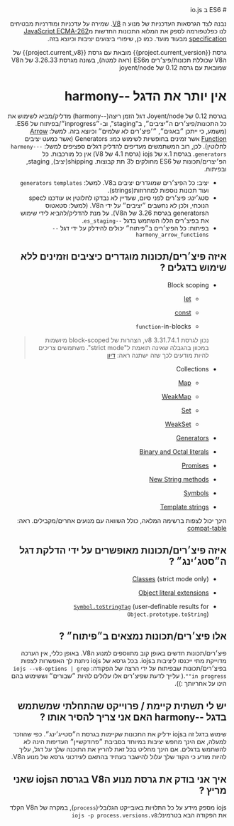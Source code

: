 <div dir="rtl" lang="he">
# ES6 ב io.js 

נבנה לצד הגרסאות העדכניות של מנוע ה [V8](https://code.google.com/p/v8/). 
שמירה על עדכניות ומודרניות מבטיחים לנו כפלטפורמה לספק את המלוא התכונות החדשות מ[JavaScript ECMA-262 specification](http://www.ecma-international.org/publications/standards/Ecma-262.htm) מבעוד מועד. כמו כן, שיפורי ביצועים יציבות וכיוצא בזה.

גרסת {{project.current_version}} מובאת עם גרסת {{project.current_v8}} של הV8 שכוללת תכונותֿ/פיצ׳רים מES6 (ראה למטה), בשונה מגרסת 3.26.33 של הV8 שמובאת עם גרסה 0.12 של joyent/node

# אין יותר את הדגל --harmony

בגרסת 0.12 של Joyent/node דגל הזמן ריצה(--harmony) מדליק/מביא לשימוש את כל התכונות/פיצ׳רים ה״יציבים״, ב"staging", וב-״inprogress״/בפיתוח של ES6.(משמע, כי ייתכן ״באגים״, ״׳פיצ׳רים לא שלמים״ וכיוצא בזה. למשל: [Arrow Function](https://developer.mozilla.org/en-US/docs/Web/JavaScript/Reference/Functions/Arrow_functions) אשר זמינים בחופשיות לשימוש כמו: Generators (אשר כמעט יציבים לחלוטין).
לכן, רוב המשתמשים מעדיפים להדליק דגלים ספציפים למשל: `--harmony-generators`.
בגרסת 1.x של iojs (גרסת 4.1 של V8) אין כל מורכבות.
כל הפ׳יצרים/תכונות של ES6 מחולקים ל3 תת קבוצות. shipping(יציב), staging, ובפיתוח.
* יציב: כל הפיצ׳רים שמוגדרים יציבים בV8. למשל: `generators` `templates` ועוד תכונות נוספות למחרוזות(strings).
* סטג׳ינג:  פיצ׳רים לפני סיום, שעדיין לא נבדקו לחלוטין או עודכנו לspec הנוכחי, ולכן לא נחשבים ״יציבים״ על ידי הV8. (למשל: סטאטוס הgenerators בגרסת 3.26 של הV8). על מנת להדליק/להביא לידי שימוש את בפיצ׳רים הללו השתמש בדגל `--es_staging`.
* בפיתוח: כל הפיצ׳רים ב״פיתוח״ יכולים להידלק על ידי דגל `--harmony_arrow_functions`

## איזה פיצ׳רים/תכונות מוגדרים כיציבים וזמינים ללא שימוש בדגלים ?


*   Block scoping

    *   [let](https://developer.mozilla.org/en-US/docs/Web/JavaScript/Reference/Statements/let)

    *   [const](https://developer.mozilla.org/en-US/docs/Web/JavaScript/Reference/Statements/const)

    *   `function`-in-blocks

    >נכון לגרסת 3.31.74.1 v8, הצהרות של block-scoped מיושמות במכוון בהגבלה שאינה תואמת ל"strict mode". משתמשים צריכים להיות מודעים לכך שזה ישתנה ראה: [דיון](https://groups.google.com/forum/#!topic/v8-users/3UXNCkAU8Es)

*   Collections

    *   [Map](https://developer.mozilla.org/en-US/docs/Web/JavaScript/Reference/Global_Objects/Map)

    *   [WeakMap](https://developer.mozilla.org/en-US/docs/Web/JavaScript/Reference/Global_Objects/WeakMap)

    *   [Set](https://developer.mozilla.org/en-US/docs/Web/JavaScript/Reference/Global_Objects/Set)

    *   [WeakSet](https://developer.mozilla.org/en-US/docs/Web/JavaScript/Reference/Global_Objects/WeakSet)

*   [Generators](https://developer.mozilla.org/en-US/docs/Web/JavaScript/Reference/Statements/function*)

*   [Binary and Octal literals](https://developer.mozilla.org/en-US/docs/Web/JavaScript/Reference/Lexical_grammar#Numeric_literals)

*   [Promises](https://developer.mozilla.org/en-US/docs/Web/JavaScript/Reference/Global_Objects/Promise)

*   [New String methods](https://developer.mozilla.org/en-US/docs/Web/JavaScript/New_in_JavaScript/ECMAScript_6_support_in_Mozilla#Additions_to_the_String_object)

*   [Symbols](https://developer.mozilla.org/en-US/docs/Web/JavaScript/Reference/Global_Objects/Symbol)

*   [Template strings](https://developer.mozilla.org/en-US/docs/Web/JavaScript/Reference/template_strings)

הינך יכול לצפות ברשימה המלאה, כולל השוואה עם מנועים אחרים/מקבילים. ראה: [compat-table](https://kangax.github.io/compat-table/es6/)

## איזה פיצ׳רים/תכונות מאופשרים על ידי הדלקת דגל ה״סטג׳ינג״ ?
*   [Classes](https://github.com/lukehoban/es6features#classes) (strict mode only)
*   [Object literal extensions](https://github.com/lukehoban/es6features#enhanced-object-literals)

*   [`Symbol.toStringTag`](https://developer.mozilla.org/en-US/docs/Web/JavaScript/Reference/Global_Objects/Symbol) (user-definable results for `Object.prototype.toString`)

## אלו פיצ׳רים/תכונות נמצאים ב״פיתוח״ ?
פיצ׳רים/תכונות חדשים באופן קוב מתווספים למנוע הV8. באופן כללי, אין הערכה מדוייקת מתי ייכנסו ליציבות בiojs.
בכל גרסא של iojs ניתנת לך האפשרות לצפות בפיצ׳רים/תכונות שבפיתוח על ידי הרצה של הפקודה: `iojs --v8-options | grep "in progress"`.( עלייך לדעת שפיצ׳רים אלו עלולים להיות ״שבורים״ וששימוש בהם הינו על אחריותך :)).

## יש לי תשתית קיימת / פרוייקט שהתחלתי שמשתמש בדגל --harmony האם אני צריך להסיר אותו ?
שימוש בדגל זה בiojs ידליק את התכונות שקיימות בגרסת ה״סטייג׳ינג״. כפי שהוזכר למעלה, אם הינך מחפש יציבות במיוחד בסביבת ״פרודקשיין״ העדיפות הינה לא להשתמש בדגלים.
אם הינך מחליט בכל זאת להריץ את התוכנה שלך על דגל, עליך להיות מודע כי הקוד שלך עלול להישבר בעתיד בהתאם לעידכוני גרסא של מנוע הV8.

## איך אני בודק את גרסת מנוע הV8 בגרסת הiojs שאני מריץ ?
iojs מספק מידע על כל התלויות באובייקט הגלובלי(`process`), במקרה של הV8 הקלד את הפקודה הבא בטרמינל:`iojs -p process.versions.v8`


